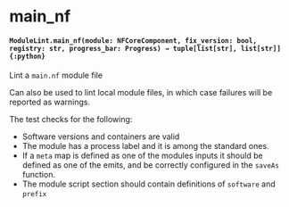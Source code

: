 # main_nf

#### `ModuleLint.main_nf(module: NFCoreComponent, fix_version: bool, registry: str, progress_bar: Progress) → tuple[list[str], list[str]]{:python}`

Lint a `main.nf` module file

Can also be used to lint local module files,
in which case failures will be reported as
warnings.

The test checks for the following:

- Software versions and containers are valid
- The module has a process label and it is among
  the standard ones.
- If a `meta` map is defined as one of the modules
  inputs it should be defined as one of the emits,
  and be correctly configured in the `saveAs` function.
- The module script section should contain definitions
  of `software` and `prefix`
